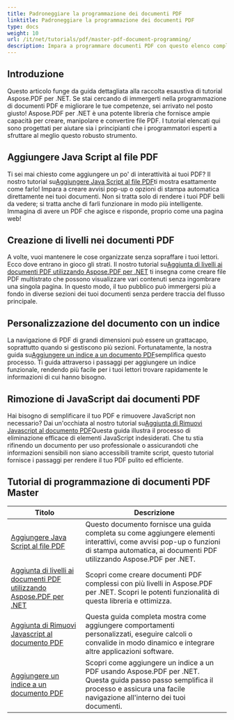 ```yaml
---
title: Padroneggiare la programmazione dei documenti PDF
linktitle: Padroneggiare la programmazione dei documenti PDF
type: docs
weight: 10
url: /it/net/tutorials/pdf/master-pdf-document-programming/
description: Impara a programmare documenti PDF con questo elenco completo di tutorial su Aspose.PDF per .NET per migliorare le tue capacità di manipolazione dei PDF.
---
```

## Introduzione

Questo articolo funge da guida dettagliata alla raccolta esaustiva di tutorial Aspose.PDF per .NET. Se stai cercando di immergerti nella programmazione di documenti PDF e migliorare le tue competenze, sei arrivato nel posto giusto! Aspose.PDF per .NET è una potente libreria che fornisce ampie capacità per creare, manipolare e convertire file PDF. I tutorial elencati qui sono progettati per aiutare sia i principianti che i programmatori esperti a sfruttare al meglio questo robusto strumento.

## Aggiungere Java Script al file PDF
 Ti sei mai chiesto come aggiungere un po' di interattività ai tuoi PDF? Il nostro tutorial su[Aggiungere Java Script al file PDF](./adding-java-script-to-pdf/)ti mostra esattamente come farlo! Impara a creare avvisi pop-up o opzioni di stampa automatica direttamente nei tuoi documenti. Non si tratta solo di rendere i tuoi PDF belli da vedere; si tratta anche di farli funzionare in modo più intelligente. Immagina di avere un PDF che agisce e risponde, proprio come una pagina web!

## Creazione di livelli nei documenti PDF
 A volte, vuoi mantenere le cose organizzate senza sopraffare i tuoi lettori. Ecco dove entrano in gioco gli strati. Il nostro tutorial su[Aggiunta di livelli ai documenti PDF utilizzando Aspose.PDF per .NET](./adding-layers-to-pdf/) ti insegna come creare file PDF multistrato che possono visualizzare vari contenuti senza ingombrare una singola pagina. In questo modo, il tuo pubblico può immergersi più a fondo in diverse sezioni dei tuoi documenti senza perdere traccia del flusso principale.

## Personalizzazione del documento con un indice
 La navigazione di PDF di grandi dimensioni può essere un grattacapo, soprattutto quando si gestiscono più sezioni. Fortunatamente, la nostra guida su[Aggiungere un indice a un documento PDF](./adding-toc-to-pdf/)semplifica questo processo. Ti guida attraverso i passaggi per aggiungere un indice funzionale, rendendo più facile per i tuoi lettori trovare rapidamente le informazioni di cui hanno bisogno.

## Rimozione di JavaScript dai documenti PDF
 Hai bisogno di semplificare il tuo PDF e rimuovere JavaScript non necessario? Dai un'occhiata al nostro tutorial su[Aggiunta di Rimuovi Javascript al documento PDF](./adding-remove-java-script-to-doc/)Questa guida illustra il processo di eliminazione efficace di elementi JavaScript indesiderati. Che tu stia rifinendo un documento per uso professionale o assicurandoti che informazioni sensibili non siano accessibili tramite script, questo tutorial fornisce i passaggi per rendere il tuo PDF pulito ed efficiente.

## Tutorial di programmazione di documenti PDF Master
| Titolo | Descrizione |
| --- | --- | 
| [Aggiungere Java Script al file PDF](./adding-java-script-to-pdf/) | Questo documento fornisce una guida completa su come aggiungere elementi interattivi, come avvisi pop-up o funzioni di stampa automatica, ai documenti PDF utilizzando Aspose.PDF per .NET. |  
| [Aggiunta di livelli ai documenti PDF utilizzando Aspose.PDF per .NET](./adding-layers-to-pdf/) | Scopri come creare documenti PDF complessi con più livelli in Aspose.PDF per .NET. Scopri le potenti funzionalità di questa libreria e ottimizza. |  
| [Aggiunta di Rimuovi Javascript al documento PDF](./adding-remove-java-script-to-doc/) | Questa guida completa mostra come aggiungere comportamenti personalizzati, eseguire calcoli o convalide in modo dinamico e integrare altre applicazioni software. |  
| [Aggiungere un indice a un documento PDF](./adding-toc-to-pdf/) | Scopri come aggiungere un indice a un PDF usando Aspose.PDF per .NET. Questa guida passo passo semplifica il processo e assicura una facile navigazione all'interno dei tuoi documenti. |  